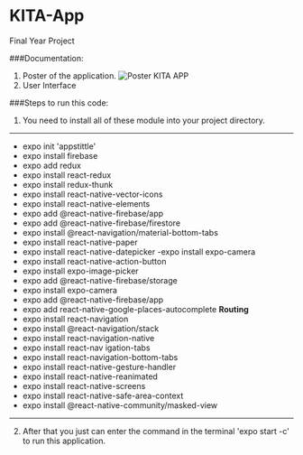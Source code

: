 # KITA-App
Final Year Project

###Documentation:
1. Poster of the application.
![Poster KITA APP](assets/KITA_APP_Poster_FYP2.jpg)
2. User Interface

###Steps to run this code:

1. You need to install all of these module into your project directory.
---
- expo init 'appstittle'
- expo install firebase
- expo add redux
- expo install react-redux
- expo install redux-thunk
- expo install react-native-vector-icons
- expo install react-native-elements
- expo add @react-native-firebase/app
- expo add @react-native-firebase/firestore
- expo install @react-navigation/material-bottom-tabs
- expo install react-native-paper
- expo install react-native-datepicker
-expo install expo-camera
- expo install react-native-action-button
- expo install expo-image-picker
- expo add @react-native-firebase/storage
- expo install expo-camera
- expo add @react-native-firebase/app
- expo add react-native-google-places-autocomplete
**Routing**
- expo install react-navigation
- expo install @react-navigation/stack
- expo install react-navigation-native
- expo install react-nav igation-tabs
- expo install react-navigation-bottom-tabs
- expo install react-native-gesture-handler
- expo install react-native-reanimated
- expo install react-native-screens
- expo install react-native-safe-area-context
- expo install @react-native-community/masked-view
---

2. After that you just can enter the command in the terminal 'expo start -c' to run this application.






